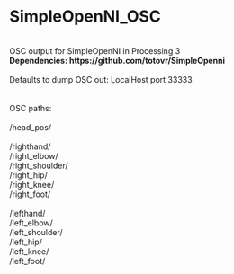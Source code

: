 # SimpleOpenNI_OSC
<br>
OSC output for SimpleOpenNI in Processing 3 <br>
<b>Dependencies: https://github.com/totovr/SimpleOpenni </b><br>
<br>
Defaults to dump OSC out: LocalHost port 33333 <br>
<br>
<br>
OSC paths:<br>
<br>
/head_pos/<br>
<br>
/righthand/<br>
/right_elbow/<br>
/right_shoulder/<br>
/right_hip/<br>
/right_knee/<br>
/right_foot/<br>
<br>
/lefthand/<br>
/left_elbow/<br>
/left_shoulder/<br>
/left_hip/<br>
/left_knee/<br>
/left_foot/<br>
